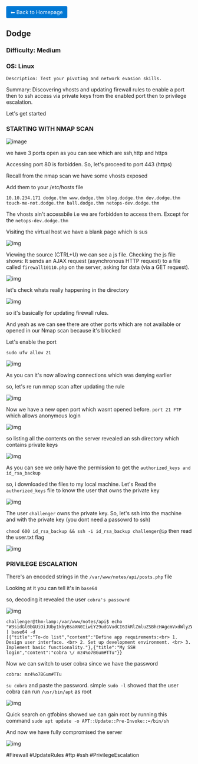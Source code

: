 <a href="https://0xvenus.github.io" style="display:inline-block; padding:8px 12px; background:#0078d4; color:#fff; text-decoration:none; border-radius:4px;">
    ⬅ Back to Homepage
</a>


## Dodge

### Difficulty: Medium

### OS: Linux

`Description: Test your pivoting and network evasion skills. `


Summary: Discovering vhosts and updating firewall rules to enable a port then to ssh access via private keys from the enabled port then to privilege escalation.

Let's get started


### STARTING WITH NMAP SCAN

![image](https://github.com/user-attachments/assets/d6a4a1ff-3963-4a49-94b4-b61b9015b1cc)

we have 3 ports open as you can see which are ssh,http and https

Accessing port 80 is forbidden. So, let's proceed to port 443 (https)

Recall from the nmap scan we have some vhosts exposed 

Add them to your /etc/hosts file

`10.10.234.171 dodge.thm www.dodge.thm blog.dodge.thm dev.dodge.thm touch-me-not.dodge.thm ball.dodge.thm netops-dev.dodge.thm`

The vhosts ain't accessbile i.e we are forbidden to access them. Except for the `netops-dev.dodge.thm`

Visiting the virtual host we have a blank page which is sus

![img](https://github.com/user-attachments/assets/b3bb6875-c73e-4829-9049-4421696796db)

Viewing the source (CTRL+U) we can see a js file. Checking the js file shows:
It sends an AJAX request (asynchronous HTTP request) to a file called `firewall10110.php` on the server, asking for data (via a GET request). 

![img](https://github.com/user-attachments/assets/1997742b-b199-4470-9113-ac732cd36721)

let's check whats really happening in the directory

![img](https://github.com/user-attachments/assets/a9988158-875e-401d-844c-75dd57367514)

so it's basically for updating firewall rules.

And yeah as we can see there are other ports which are not available or opened in our Nmap scan because it's blocked

Let's enable the port 

`sudo ufw allow 21`

![img](https://github.com/user-attachments/assets/38d82176-36d6-4bea-a7e1-b56b24bea264)

As you can it's now allowing connections which was denying earlier

so, let's re run nmap scan after updating the rule

![img](https://github.com/user-attachments/assets/d6be2623-3e34-4c3f-965a-a7d6204f2e9b)

Now we have a new open port which wasnt opened before. `port 21 FTP` which allows anonymous login

![img](https://github.com/user-attachments/assets/77f05d7d-279f-4f34-baf5-50a82866ec3d)

so listing all the contents on the server revealed an ssh directory which contains private keys

![img](https://github.com/user-attachments/assets/1a1908b0-ee3d-45a4-b649-29dbb685a11c)

As you can see we only have the permission to get the `authorized_keys and id_rsa_backup`

so, i downloaded the files to my local machine. Let's Read the `authorized_keys` file to know the user that owns the private key

![img](https://github.com/user-attachments/assets/b8d63b72-def9-45af-aa6b-e66bcbda1a42)

The user `challenger` owns the private key. So, let's ssh into the machine and with the private key (you dont need a passowrd to ssh)

`chmod 600 id_rsa_backup && ssh -i id_rsa_backup challenger@ip` then read the user.txt flag

![img](https://github.com/user-attachments/assets/1833e0bd-dc71-46e9-ba1e-ed5d2d12d947)

### PRIVILEGE ESCALATION

There's an encoded strings in the `/var/www/notes/api/posts.php` file

Looking at it you can tell it's in `base64`

so, decoding it revealed the user `cobra's passowrd`

![img](https://github.com/user-attachments/assets/b47f2920-9a38-455d-8ab4-c604b66ccd00)

```
challenger@thm-lamp:/var/www/notes/api$ echo "W3sidGl0bGUiOiJUby1kbyBsaXN0IiwiY29udGVudCI6IkRlZmluZSBhcHAgcmVxdWlyZW1lbnRzOjxicj4gMS4gRGVzaWduIHVzZXIgaW50ZXJmYWNlLiA8YnI+IDIuIFNldCB1cCBkZXZlbG9wbWVudCBlbnZpcm9ubWVudC4gPGJyPiAzLiBJbXBsZW1lbnQgYmFzaWMgZnVuY3Rpb25hbGl0eS4ifSx7InRpdGxlIjoiTXkgU1NIIGxvZ2luIiwiY29udGVudCI6ImNvYnJhIFwvIG16NCVvN0JHdW0jVFR1In1d" | base64 -d
[{"title":"To-do list","content":"Define app requirements:<br> 1. Design user interface. <br> 2. Set up development environment. <br> 3. Implement basic functionality."},{"title":"My SSH login","content":"cobra \/ mz4%o7BGum#TTu"}}
```

Now we can switch to user cobra since we have the password 

`cobra: mz4%o7BGum#TTu`

`su cobra` and paste the password. simple `sudo -l` showed that the user cobra can run `/usr/bin/apt` as root

![img](https://github.com/user-attachments/assets/dd97933f-18ae-4ab9-97a9-8e61bd487b03)

Quick search on gtfobins showed we can gain root by running this command `sudo apt update -o APT::Update::Pre-Invoke::=/bin/sh`

And now we have fully compromised the server 

![img](https://github.com/user-attachments/assets/09231580-9a33-402c-9b1b-ccd7d7f2b700)



#Firewall #UpdateRules #ftp #ssh #PrivilegeEscalation




















